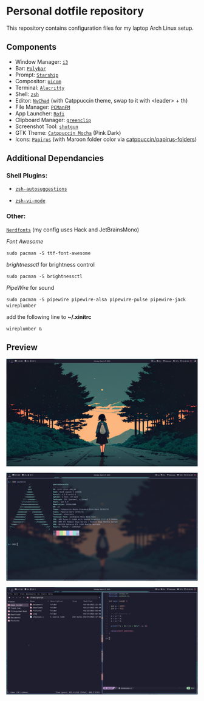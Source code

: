 # Personal dotfile repository

This repository contains configuration files for my laptop Arch Linux setup.

## Components

* Window Manager: [`i3`](https://i3wm.org/)  
* Bar: [`Polybar`](https://github.com/polybar/polybar)
* Prompt: [`Starship`](https://starship.rs/)
* Compositor: [`picom`](https://github.com/yshui/picom)
* Terminal: [`Alacritty`](https://github.com/alacritty/alacritty)   
* Shell: [`zsh`](https://archlinux.org/packages/extra/x86_64/zsh/)
* Editor: [`NvChad`](https://nvchad.com/) (with Catppuccin theme, swap to it with \<leader\> + th) 
* File Manager: [`PCManFM`](https://archlinux.org/packages/community/x86_64/pcmanfm/)
* App Launcher: [`Rofi`](https://github.com/davatorium/rofi)
* Clipboard Manager: [`greenclip`](https://github.com/erebe/greenclip)
* Screenshot Tool: [`shotgun`](https://github.com/neXromancers/shotgun)
* GTK Theme: [`Catppuccin Mocha`](https://github.com/catppuccin/gtk) (Pink Dark)
* Icons: [`Papirus`](https://github.com/PapirusDevelopmentTeam/papirus-icon-theme) (with Maroon folder color via [catppuccin/papirus-folders](https://github.com/catppuccin/papirus-folders))

## Additional Dependancies

### Shell Plugins:

* [`zsh-autosuggestions`](https://github.com/zsh-users/zsh-autosuggestions)
 
* [`zsh-vi-mode`](https://github.com/jeffreytse/zsh-vi-mode)

### Other:
  [`Nerdfonts`](https://www.nerdfonts.com/font-downloads) (my config uses Hack and JetBrainsMono)

  *Font Awesome*
  ```
  sudo pacman -S ttf-font-awesome
  ```
  *brightnessctl* for brightness control
  ```
  sudo pacman -S brightnessctl
  ```
  *PipeWire* for sound
  ```
  sudo pacman -S pipewire pipewire-alsa pipewire-pulse pipewire-jack wireplumber
  ```
  add the following line to **~/.xinitrc**
  ```
  wireplumber &
  ```

 ## Preview
![](Preview/Preview_1.png)

![](Preview/Preview_2.png)

![](Preview/Preview_3.png)
